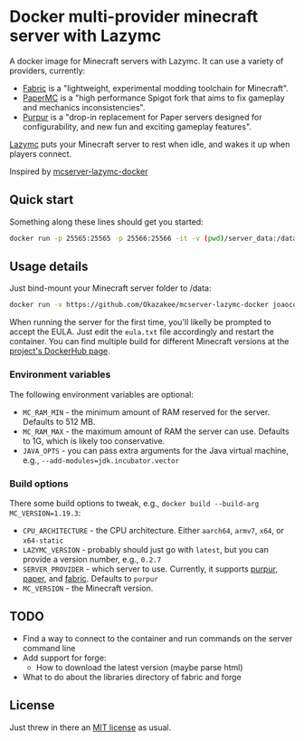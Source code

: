# Docker multi-provider minecraft server with Lazymc

A docker image for Minecraft servers with Lazymc. It can use a variety of
providers, currently:

- [Fabric](https://fabricmc.net/) is a "lightweight, experimental modding
  toolchain for Minecraft".
- [PaperMC](https://github.com/PaperMC/Paper) is a "high performance Spigot fork
  that aims to fix gameplay and mechanics inconsistencies".
- [Purpur](https://github.com/PurpurMC/Purpur) is a "drop-in replacement for
  Paper servers designed for configurability, and new fun and exciting gameplay
  features".

[Lazymc](https://github.com/timvisee/lazymc) puts your Minecraft server to rest
when idle, and wakes it up when players connect.

Inspired by
[mcserver-lazymc-docker](https://github.com/Okazakee/mcserver-lazymc-docker)

## Quick start

Something along these lines should get you started:

```sh
docker run -p 25565:25565 -p 25566:25566 -it -v (pwd)/server_data:/data joaocostaifg/multiprovider-lazymc:1.19.3-lazymc0.2.7x64-purpur
```

## Usage details

Just bind-mount your Minecraft server folder to /data:

```sh
docker run -v https://github.com/Okazakee/mcserver-lazymc-docker joaocostaifg/multiprovider-lazymc:1.19.3-lazymc0.2.7x64-purpur
```

When running the server for the first time, you'll likelly be prompted to accept
the EULA. Just edit the `eula.txt` file accordingly and restart the container.
You can find multiple build for different Minecraft versions at the
[project's DockerHub page](https://hub.docker.com/repository/docker/joaocostaifg/multiprovider-lazymc/general).

### Environment variables

The following environment variables are optional:

- `MC_RAM_MIN` - the minimum amount of RAM reserved for the server. Defaults to
  512 MB.
- `MC_RAM_MAX` - the maximum amount of RAM the server can use. Defaults to 1G,
  which is likely too conservative.
- `JAVA_OPTS` - you can pass extra arguments for the Java virtual machine, e.g.,
  `--add-modules=jdk.incubator.vector`

### Build options

There some build options to tweak, e.g.,
`docker build --build-arg MC_VERSION=1.19.3`:

- `CPU_ARCHITECTURE` - the CPU architecture. Either `aarch64`, `armv7`, `x64`,
  or `x64-static`
- `LAZYMC_VERSION` - probably should just go with `latest`, but you can provide
  a version number, e.g., `0.2.7`
- `SERVER_PROVIDER` - which server to use. Currently, it supports
  [purpur](https://github.com/PurpurMC/Purpur),
  [paper](https://github.com/PaperMC/Paper), and
  [fabric](https://fabricmc.net/). Defaults to `purpur`
- `MC_VERSION` - the Minecraft version.

## TODO

- Find a way to connect to the container and run commands on the server command
  line
- Add support for forge:
  - How to download the latest version (maybe parse html)
- What to do about the libraries directory of fabric and forge

## License

Just threw in there an [MIT license](./LICENSE) as usual.
